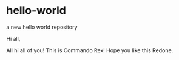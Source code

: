 # hello-world
a new hello world repository

Hi all,

All hi all of you! This is Commando Rex!
Hope you like this Redone.
